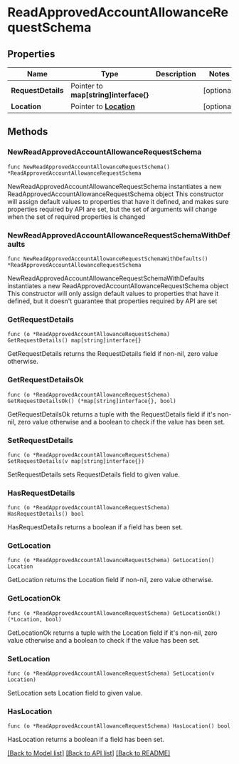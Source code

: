 # ReadApprovedAccountAllowanceRequestSchema

## Properties

Name | Type | Description | Notes
------------ | ------------- | ------------- | -------------
**RequestDetails** | Pointer to **map[string]interface{}** |  | [optional] 
**Location** | Pointer to [**Location**](Location.md) |  | [optional] 

## Methods

### NewReadApprovedAccountAllowanceRequestSchema

`func NewReadApprovedAccountAllowanceRequestSchema() *ReadApprovedAccountAllowanceRequestSchema`

NewReadApprovedAccountAllowanceRequestSchema instantiates a new ReadApprovedAccountAllowanceRequestSchema object
This constructor will assign default values to properties that have it defined,
and makes sure properties required by API are set, but the set of arguments
will change when the set of required properties is changed

### NewReadApprovedAccountAllowanceRequestSchemaWithDefaults

`func NewReadApprovedAccountAllowanceRequestSchemaWithDefaults() *ReadApprovedAccountAllowanceRequestSchema`

NewReadApprovedAccountAllowanceRequestSchemaWithDefaults instantiates a new ReadApprovedAccountAllowanceRequestSchema object
This constructor will only assign default values to properties that have it defined,
but it doesn't guarantee that properties required by API are set

### GetRequestDetails

`func (o *ReadApprovedAccountAllowanceRequestSchema) GetRequestDetails() map[string]interface{}`

GetRequestDetails returns the RequestDetails field if non-nil, zero value otherwise.

### GetRequestDetailsOk

`func (o *ReadApprovedAccountAllowanceRequestSchema) GetRequestDetailsOk() (*map[string]interface{}, bool)`

GetRequestDetailsOk returns a tuple with the RequestDetails field if it's non-nil, zero value otherwise
and a boolean to check if the value has been set.

### SetRequestDetails

`func (o *ReadApprovedAccountAllowanceRequestSchema) SetRequestDetails(v map[string]interface{})`

SetRequestDetails sets RequestDetails field to given value.

### HasRequestDetails

`func (o *ReadApprovedAccountAllowanceRequestSchema) HasRequestDetails() bool`

HasRequestDetails returns a boolean if a field has been set.

### GetLocation

`func (o *ReadApprovedAccountAllowanceRequestSchema) GetLocation() Location`

GetLocation returns the Location field if non-nil, zero value otherwise.

### GetLocationOk

`func (o *ReadApprovedAccountAllowanceRequestSchema) GetLocationOk() (*Location, bool)`

GetLocationOk returns a tuple with the Location field if it's non-nil, zero value otherwise
and a boolean to check if the value has been set.

### SetLocation

`func (o *ReadApprovedAccountAllowanceRequestSchema) SetLocation(v Location)`

SetLocation sets Location field to given value.

### HasLocation

`func (o *ReadApprovedAccountAllowanceRequestSchema) HasLocation() bool`

HasLocation returns a boolean if a field has been set.


[[Back to Model list]](../README.md#documentation-for-models) [[Back to API list]](../README.md#documentation-for-api-endpoints) [[Back to README]](../README.md)


